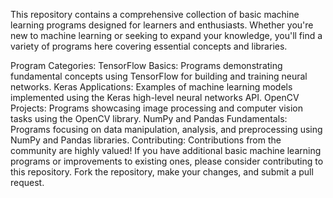This repository contains a comprehensive collection of basic machine learning programs designed for learners and enthusiasts. Whether you're new to machine learning or seeking to expand your knowledge, you'll find a variety of programs here covering essential concepts and libraries.

Program Categories:
TensorFlow Basics: Programs demonstrating fundamental concepts using TensorFlow for building and training neural networks.
Keras Applications: Examples of machine learning models implemented using the Keras high-level neural networks API.
OpenCV Projects: Programs showcasing image processing and computer vision tasks using the OpenCV library.
NumPy and Pandas Fundamentals: Programs focusing on data manipulation, analysis, and preprocessing using NumPy and Pandas libraries.
Contributing:
Contributions from the community are highly valued! If you have additional basic machine learning programs or improvements to existing ones, please consider contributing to this repository. Fork the repository, make your changes, and submit a pull request.
